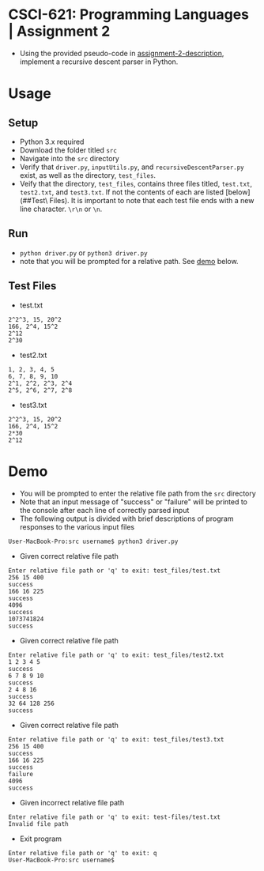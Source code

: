 # CSCI-621: Programming Languages | Assignment 2

- Using the provided pseudo-code in [assignment-2-description](https://github.com/tpang29/CSCI-621-Assignment-2/blob/master/assignment-2-description.pdf), implement a recursive descent parser in Python.

# Usage

## Setup
- Python 3.x required
- Download the folder titled `src`
- Navigate into the `src` directory
- Verify that `driver.py`, `inputUtils.py`, and `recursiveDescentParser.py` exist, as well as the directory, `test_files`.
- Veify that the directory, `test_files`, contains three files titled, `test.txt`, `test2.txt`, and `test3.txt`. If not the contents of each are listed [below](##Test\ Files). It is important to note that each test file ends with a new line character. `\r\n` or `\n`.

## Run
- `python driver.py` or `python3 driver.py`
- note that you will be prompted for a relative path. See [demo](#Demo) below.

## Test Files
- test.txt
```
2^2^3, 15, 20^2
166, 2^4, 15^2
2^12
2^30

```
- test2.txt
```
1, 2, 3, 4, 5
6, 7, 8, 9, 10
2^1, 2^2, 2^3, 2^4
2^5, 2^6, 2^7, 2^8

```
- test3.txt
```
2^2^3, 15, 20^2
166, 2^4, 15^2
2*30
2^12

```
# Demo
- You will be prompted to enter the relative file path from the `src` directory
- Note that an input message of "success" or "failure" will be printed to the console after each line of correctly parsed input
- The following output is divided with brief descriptions of program responses to the various input files
```
User-MacBook-Pro:src username$ python3 driver.py 
```
- Given correct relative file path
```
Enter relative file path or 'q' to exit: test_files/test.txt
256 15 400
success
166 16 225
success
4096
success
1073741824
success
```
- Given correct relative file path
```
Enter relative file path or 'q' to exit: test_files/test2.txt
1 2 3 4 5
success
6 7 8 9 10
success
2 4 8 16
success
32 64 128 256
success
```
- Given correct relative file path
```
Enter relative file path or 'q' to exit: test_files/test3.txt
256 15 400
success
166 16 225
success
failure
4096
success
```
- Given incorrect relative file path
```
Enter relative file path or 'q' to exit: test-files/test.txt
Invalid file path
```
- Exit program
```
Enter relative file path or 'q' to exit: q
User-MacBook-Pro:src username$ 
```